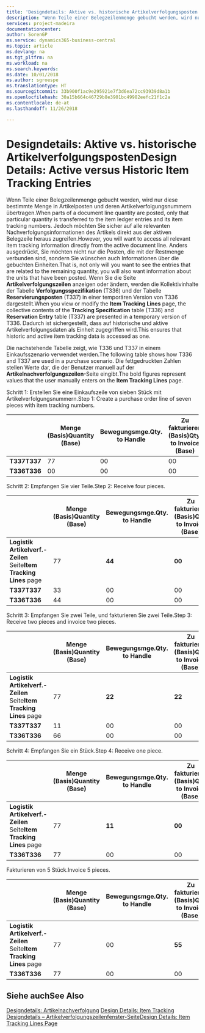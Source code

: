 ```yaml
---
title: 'Designdetails: Aktive vs. historische Artikelverfolgungsposten | Microsoft Docs'
description: "Wenn Teile einer Belegzeilenmenge gebucht werden, wird nur diese bestimmte Menge in Artikelposten und deren Artikelverfolgungsnummern übertragen. Jedoch möchten Sie sicher auf alle relevanten Nachverfolgungsinformationen des Artikels direkt aus der aktiven Belegzeile heraus zugreifen. Anders ausgedrückt, Sie möchten nicht nur die Posten, die mit der Restmenge verbunden sind, sondern Sie wünschen auch Informationen über die gebuchten Einheiten. Wenn Sie die Seite **Artikelverfolgungszeilen** anzeigen oder ändern, werden die Kollektivinhalte der Tabelle **Verfolgungsspezifikation** (T336) und der Tabelle **Reservierungsposten** (T337) in einer temporären Version von T336 dargestellt. Dadurch ist sichergestellt, dass auf historische und aktive Artikelverfolgungsdaten als Einheit zugegriffen wird."
services: project-madeira
documentationcenter: 
author: SorenGP
ms.service: dynamics365-business-central
ms.topic: article
ms.devlang: na
ms.tgt_pltfrm: na
ms.workload: na
ms.search.keywords: 
ms.date: 10/01/2018
ms.author: sgroespe
ms.translationtype: HT
ms.sourcegitcommit: 33b900f1ac9e295921e7f3d6ea72cc93939d8a1b
ms.openlocfilehash: 30a15b664c46729b8e3901bc49982eefc21f1c2a
ms.contentlocale: de-at
ms.lasthandoff: 11/26/2018

---
```

# <a name="design-details-active-versus-historic-item-tracking-entries"></a><span data-ttu-id="02dc4-107">Designdetails: Aktive vs. historische Artikelverfolgungsposten</span><span class="sxs-lookup"><span data-stu-id="02dc4-107">Design Details: Active versus Historic Item Tracking Entries</span></span>
<span data-ttu-id="02dc4-108">Wenn Teile einer Belegzeilenmenge gebucht werden, wird nur diese bestimmte Menge in Artikelposten und deren Artikelverfolgungsnummern übertragen.</span><span class="sxs-lookup"><span data-stu-id="02dc4-108">When parts of a document line quantity are posted, only that particular quantity is transferred to the item ledger entries and its item tracking numbers.</span></span> <span data-ttu-id="02dc4-109">Jedoch möchten Sie sicher auf alle relevanten Nachverfolgungsinformationen des Artikels direkt aus der aktiven Belegzeile heraus zugreifen.</span><span class="sxs-lookup"><span data-stu-id="02dc4-109">However, you will want to access all relevant item tracking information directly from the active document line.</span></span> <span data-ttu-id="02dc4-110">Anders ausgedrückt, Sie möchten nicht nur die Posten, die mit der Restmenge verbunden sind, sondern Sie wünschen auch Informationen über die gebuchten Einheiten.</span><span class="sxs-lookup"><span data-stu-id="02dc4-110">That is, not only will you want to see the entries that are related to the remaining quantity, you will also want information about the units that have been posted.</span></span> <span data-ttu-id="02dc4-111">Wenn Sie die Seite **Artikelverfolgungszeilen** anzeigen oder ändern, werden die Kollektivinhalte der Tabelle **Verfolgungsspezifikation** (T336) und der Tabelle **Reservierungsposten** (T337) in einer temporären Version von T336 dargestellt.</span><span class="sxs-lookup"><span data-stu-id="02dc4-111">When you view or modify the **Item Tracking Lines** page, the collective contents of the **Tracking Specification** table (T336) and **Reservation Entry** table (T337) are presented in a temporary version of T336.</span></span> <span data-ttu-id="02dc4-112">Dadurch ist sichergestellt, dass auf historische und aktive Artikelverfolgungsdaten als Einheit zugegriffen wird.</span><span class="sxs-lookup"><span data-stu-id="02dc4-112">This ensures that historic and active item tracking data is accessed as one.</span></span>  

 <span data-ttu-id="02dc4-113">Die nachstehende Tabelle zeigt, wie T336 und T337 in einem Einkaufsszenario verwendet werden.</span><span class="sxs-lookup"><span data-stu-id="02dc4-113">The following table shows how T336 and T337 are used in a purchase scenario.</span></span> <span data-ttu-id="02dc4-114">Die fettgedruckten Zahlen stellen Werte dar, die der Benutzer manuell auf der **Artikelnachverfolgungszeilen**-Seite eingibt.</span><span class="sxs-lookup"><span data-stu-id="02dc4-114">The bold figures represent values that the user manually enters on the **Item Tracking Lines** page.</span></span>  

 <span data-ttu-id="02dc4-115">Schritt 1: Erstellen Sie eine Einkaufszeile von sieben Stück mit Artikelverfolgungsnummern.</span><span class="sxs-lookup"><span data-stu-id="02dc4-115">Step 1: Create a purchase order line of seven pieces with item tracking numbers.</span></span>  

||<span data-ttu-id="02dc4-116">**Menge (Basis)**</span><span class="sxs-lookup"><span data-stu-id="02dc4-116">**Quantity (Base)**</span></span>|<span data-ttu-id="02dc4-117">**Bewegungsmge.**</span><span class="sxs-lookup"><span data-stu-id="02dc4-117">**Qty. to Handle**</span></span>|<span data-ttu-id="02dc4-118">**Zu fakturieren (Basis)**</span><span class="sxs-lookup"><span data-stu-id="02dc4-118">**Qty. to Invoice (Base)**</span></span>|<span data-ttu-id="02dc4-119">**Geb. Bewegungsmenge (Basis)**</span><span class="sxs-lookup"><span data-stu-id="02dc4-119">**Quantity Handled (Base)**</span></span>|<span data-ttu-id="02dc4-120">**Bereits berech. Menge (Basis)**</span><span class="sxs-lookup"><span data-stu-id="02dc4-120">**Quantity Invoiced (Base)**</span></span>|  
|-|----------------------------------------------|--------------------------------------------|------------------------------------------------------|-------------------------------------------------------|--------------------------------------------------------|  
|<span data-ttu-id="02dc4-121">**T337**</span><span class="sxs-lookup"><span data-stu-id="02dc4-121">**T337**</span></span>|<span data-ttu-id="02dc4-122">7</span><span class="sxs-lookup"><span data-stu-id="02dc4-122">7</span></span>|<span data-ttu-id="02dc4-123">0</span><span class="sxs-lookup"><span data-stu-id="02dc4-123">0</span></span>|<span data-ttu-id="02dc4-124">0</span><span class="sxs-lookup"><span data-stu-id="02dc4-124">0</span></span>|<span data-ttu-id="02dc4-125">0</span><span class="sxs-lookup"><span data-stu-id="02dc4-125">0</span></span>|<span data-ttu-id="02dc4-126">0</span><span class="sxs-lookup"><span data-stu-id="02dc4-126">0</span></span>|  
|<span data-ttu-id="02dc4-127">**T336**</span><span class="sxs-lookup"><span data-stu-id="02dc4-127">**T336**</span></span>|<span data-ttu-id="02dc4-128">0</span><span class="sxs-lookup"><span data-stu-id="02dc4-128">0</span></span>|<span data-ttu-id="02dc4-129">0</span><span class="sxs-lookup"><span data-stu-id="02dc4-129">0</span></span>|<span data-ttu-id="02dc4-130">0</span><span class="sxs-lookup"><span data-stu-id="02dc4-130">0</span></span>|<span data-ttu-id="02dc4-131">0</span><span class="sxs-lookup"><span data-stu-id="02dc4-131">0</span></span>|<span data-ttu-id="02dc4-132">0</span><span class="sxs-lookup"><span data-stu-id="02dc4-132">0</span></span>|  

 <span data-ttu-id="02dc4-133">Schritt 2: Empfangen Sie vier Teile.</span><span class="sxs-lookup"><span data-stu-id="02dc4-133">Step 2: Receive four pieces.</span></span>  

||<span data-ttu-id="02dc4-134">**Menge (Basis)**</span><span class="sxs-lookup"><span data-stu-id="02dc4-134">**Quantity (Base)**</span></span>|<span data-ttu-id="02dc4-135">**Bewegungsmge.**</span><span class="sxs-lookup"><span data-stu-id="02dc4-135">**Qty. to Handle**</span></span>|<span data-ttu-id="02dc4-136">**Zu fakturieren (Basis)**</span><span class="sxs-lookup"><span data-stu-id="02dc4-136">**Qty. to Invoice (Base)**</span></span>|<span data-ttu-id="02dc4-137">**Geb. Bewegungsmenge (Basis)**</span><span class="sxs-lookup"><span data-stu-id="02dc4-137">**Quantity Handled (Base)**</span></span>|<span data-ttu-id="02dc4-138">**Bereits berech. Menge (Basis)**</span><span class="sxs-lookup"><span data-stu-id="02dc4-138">**Quantity Invoiced (Base)**</span></span>|  
|-|----------------------------------------------|--------------------------------------------|------------------------------------------------------|-------------------------------------------------------|--------------------------------------------------------|  
|<span data-ttu-id="02dc4-139">**Logistik Artikelverf.-Zeilen** Seite</span><span class="sxs-lookup"><span data-stu-id="02dc4-139">**Item Tracking Lines** page</span></span>|<span data-ttu-id="02dc4-140">7</span><span class="sxs-lookup"><span data-stu-id="02dc4-140">7</span></span>|<span data-ttu-id="02dc4-141">**4**</span><span class="sxs-lookup"><span data-stu-id="02dc4-141">**4**</span></span>|<span data-ttu-id="02dc4-142">**0**</span><span class="sxs-lookup"><span data-stu-id="02dc4-142">**0**</span></span>|<span data-ttu-id="02dc4-143">0</span><span class="sxs-lookup"><span data-stu-id="02dc4-143">0</span></span>|<span data-ttu-id="02dc4-144">0</span><span class="sxs-lookup"><span data-stu-id="02dc4-144">0</span></span>|  
|<span data-ttu-id="02dc4-145">**T337**</span><span class="sxs-lookup"><span data-stu-id="02dc4-145">**T337**</span></span>|<span data-ttu-id="02dc4-146">3</span><span class="sxs-lookup"><span data-stu-id="02dc4-146">3</span></span>|<span data-ttu-id="02dc4-147">0</span><span class="sxs-lookup"><span data-stu-id="02dc4-147">0</span></span>|<span data-ttu-id="02dc4-148">0</span><span class="sxs-lookup"><span data-stu-id="02dc4-148">0</span></span>|<span data-ttu-id="02dc4-149">0</span><span class="sxs-lookup"><span data-stu-id="02dc4-149">0</span></span>|<span data-ttu-id="02dc4-150">0</span><span class="sxs-lookup"><span data-stu-id="02dc4-150">0</span></span>|  
|<span data-ttu-id="02dc4-151">**T336**</span><span class="sxs-lookup"><span data-stu-id="02dc4-151">**T336**</span></span>|<span data-ttu-id="02dc4-152">4</span><span class="sxs-lookup"><span data-stu-id="02dc4-152">4</span></span>|<span data-ttu-id="02dc4-153">0</span><span class="sxs-lookup"><span data-stu-id="02dc4-153">0</span></span>|<span data-ttu-id="02dc4-154">0</span><span class="sxs-lookup"><span data-stu-id="02dc4-154">0</span></span>|<span data-ttu-id="02dc4-155">4</span><span class="sxs-lookup"><span data-stu-id="02dc4-155">4</span></span>|<span data-ttu-id="02dc4-156">0</span><span class="sxs-lookup"><span data-stu-id="02dc4-156">0</span></span>|  

 <span data-ttu-id="02dc4-157">Schritt 3: Empfangen Sie zwei Teile, und fakturieren Sie zwei Teile.</span><span class="sxs-lookup"><span data-stu-id="02dc4-157">Step 3: Receive two pieces and invoice two pieces.</span></span>  

||<span data-ttu-id="02dc4-158">**Menge (Basis)**</span><span class="sxs-lookup"><span data-stu-id="02dc4-158">**Quantity (Base)**</span></span>|<span data-ttu-id="02dc4-159">**Bewegungsmge.**</span><span class="sxs-lookup"><span data-stu-id="02dc4-159">**Qty. to Handle**</span></span>|<span data-ttu-id="02dc4-160">**Zu fakturieren (Basis)**</span><span class="sxs-lookup"><span data-stu-id="02dc4-160">**Qty. to Invoice (Base)**</span></span>|<span data-ttu-id="02dc4-161">**Geb. Bewegungsmenge (Basis)**</span><span class="sxs-lookup"><span data-stu-id="02dc4-161">**Quantity Handled (Base)**</span></span>|<span data-ttu-id="02dc4-162">**Bereits berech. Menge (Basis)**</span><span class="sxs-lookup"><span data-stu-id="02dc4-162">**Quantity Invoiced (Base)**</span></span>|  
|-|----------------------------------------------|--------------------------------------------|------------------------------------------------------|-------------------------------------------------------|--------------------------------------------------------|  
|<span data-ttu-id="02dc4-163">**Logistik Artikelverf.-Zeilen** Seite</span><span class="sxs-lookup"><span data-stu-id="02dc4-163">**Item Tracking Lines** page</span></span>|<span data-ttu-id="02dc4-164">7</span><span class="sxs-lookup"><span data-stu-id="02dc4-164">7</span></span>|<span data-ttu-id="02dc4-165">**2**</span><span class="sxs-lookup"><span data-stu-id="02dc4-165">**2**</span></span>|<span data-ttu-id="02dc4-166">**2**</span><span class="sxs-lookup"><span data-stu-id="02dc4-166">**2**</span></span>|<span data-ttu-id="02dc4-167">4</span><span class="sxs-lookup"><span data-stu-id="02dc4-167">4</span></span>|<span data-ttu-id="02dc4-168">0</span><span class="sxs-lookup"><span data-stu-id="02dc4-168">0</span></span>|  
|<span data-ttu-id="02dc4-169">**T337**</span><span class="sxs-lookup"><span data-stu-id="02dc4-169">**T337**</span></span>|<span data-ttu-id="02dc4-170">1</span><span class="sxs-lookup"><span data-stu-id="02dc4-170">1</span></span>|<span data-ttu-id="02dc4-171">0</span><span class="sxs-lookup"><span data-stu-id="02dc4-171">0</span></span>|<span data-ttu-id="02dc4-172">0</span><span class="sxs-lookup"><span data-stu-id="02dc4-172">0</span></span>|<span data-ttu-id="02dc4-173">0</span><span class="sxs-lookup"><span data-stu-id="02dc4-173">0</span></span>|<span data-ttu-id="02dc4-174">0</span><span class="sxs-lookup"><span data-stu-id="02dc4-174">0</span></span>|  
|<span data-ttu-id="02dc4-175">**T336**</span><span class="sxs-lookup"><span data-stu-id="02dc4-175">**T336**</span></span>|<span data-ttu-id="02dc4-176">6</span><span class="sxs-lookup"><span data-stu-id="02dc4-176">6</span></span>|<span data-ttu-id="02dc4-177">0</span><span class="sxs-lookup"><span data-stu-id="02dc4-177">0</span></span>|<span data-ttu-id="02dc4-178">0</span><span class="sxs-lookup"><span data-stu-id="02dc4-178">0</span></span>|<span data-ttu-id="02dc4-179">6</span><span class="sxs-lookup"><span data-stu-id="02dc4-179">6</span></span>|<span data-ttu-id="02dc4-180">2</span><span class="sxs-lookup"><span data-stu-id="02dc4-180">2</span></span>|  

 <span data-ttu-id="02dc4-181">Schritt 4: Empfangen Sie ein Stück.</span><span class="sxs-lookup"><span data-stu-id="02dc4-181">Step 4: Receive one piece.</span></span>  

||<span data-ttu-id="02dc4-182">**Menge (Basis)**</span><span class="sxs-lookup"><span data-stu-id="02dc4-182">**Quantity (Base)**</span></span>|<span data-ttu-id="02dc4-183">**Bewegungsmge.**</span><span class="sxs-lookup"><span data-stu-id="02dc4-183">**Qty. to Handle**</span></span>|<span data-ttu-id="02dc4-184">**Zu fakturieren (Basis)**</span><span class="sxs-lookup"><span data-stu-id="02dc4-184">**Qty. to Invoice (Base)**</span></span>|<span data-ttu-id="02dc4-185">**Geb. Bewegungsmenge (Basis)**</span><span class="sxs-lookup"><span data-stu-id="02dc4-185">**Quantity Handled (Base)**</span></span>|<span data-ttu-id="02dc4-186">**Bereits berech. Menge (Basis)**</span><span class="sxs-lookup"><span data-stu-id="02dc4-186">**Quantity Invoiced (Base)**</span></span>|  
|-|----------------------------------------------|--------------------------------------------|------------------------------------------------------|-------------------------------------------------------|--------------------------------------------------------|  
|<span data-ttu-id="02dc4-187">**Logistik Artikelverf.-Zeilen** Seite</span><span class="sxs-lookup"><span data-stu-id="02dc4-187">**Item Tracking Lines** page</span></span>|<span data-ttu-id="02dc4-188">7</span><span class="sxs-lookup"><span data-stu-id="02dc4-188">7</span></span>|<span data-ttu-id="02dc4-189">**1**</span><span class="sxs-lookup"><span data-stu-id="02dc4-189">**1**</span></span>|<span data-ttu-id="02dc4-190">**0**</span><span class="sxs-lookup"><span data-stu-id="02dc4-190">**0**</span></span>|<span data-ttu-id="02dc4-191">6</span><span class="sxs-lookup"><span data-stu-id="02dc4-191">6</span></span>|<span data-ttu-id="02dc4-192">2</span><span class="sxs-lookup"><span data-stu-id="02dc4-192">2</span></span>|  
|<span data-ttu-id="02dc4-193">**T336**</span><span class="sxs-lookup"><span data-stu-id="02dc4-193">**T336**</span></span>|<span data-ttu-id="02dc4-194">7</span><span class="sxs-lookup"><span data-stu-id="02dc4-194">7</span></span>|<span data-ttu-id="02dc4-195">0</span><span class="sxs-lookup"><span data-stu-id="02dc4-195">0</span></span>|<span data-ttu-id="02dc4-196">0</span><span class="sxs-lookup"><span data-stu-id="02dc4-196">0</span></span>|<span data-ttu-id="02dc4-197">7</span><span class="sxs-lookup"><span data-stu-id="02dc4-197">7</span></span>|<span data-ttu-id="02dc4-198">2</span><span class="sxs-lookup"><span data-stu-id="02dc4-198">2</span></span>|  

 <span data-ttu-id="02dc4-199">Fakturieren von 5 Stück.</span><span class="sxs-lookup"><span data-stu-id="02dc4-199">Invoice 5 pieces.</span></span>  

||<span data-ttu-id="02dc4-200">**Menge (Basis)**</span><span class="sxs-lookup"><span data-stu-id="02dc4-200">**Quantity (Base)**</span></span>|<span data-ttu-id="02dc4-201">**Bewegungsmge.**</span><span class="sxs-lookup"><span data-stu-id="02dc4-201">**Qty. to Handle**</span></span>|<span data-ttu-id="02dc4-202">**Zu fakturieren (Basis)**</span><span class="sxs-lookup"><span data-stu-id="02dc4-202">**Qty. to Invoice (Base)**</span></span>|<span data-ttu-id="02dc4-203">**Geb. Bewegungsmenge (Basis)**</span><span class="sxs-lookup"><span data-stu-id="02dc4-203">**Quantity Handled (Base)**</span></span>|<span data-ttu-id="02dc4-204">**Bereits berech. Menge (Basis)**</span><span class="sxs-lookup"><span data-stu-id="02dc4-204">**Quantity Invoiced (Base)**</span></span>|  
|-|----------------------------------------------|--------------------------------------------|------------------------------------------------------|-------------------------------------------------------|--------------------------------------------------------|  
|<span data-ttu-id="02dc4-205">**Logistik Artikelverf.-Zeilen** Seite</span><span class="sxs-lookup"><span data-stu-id="02dc4-205">**Item Tracking Lines** page</span></span>|<span data-ttu-id="02dc4-206">7</span><span class="sxs-lookup"><span data-stu-id="02dc4-206">7</span></span>|<span data-ttu-id="02dc4-207">0</span><span class="sxs-lookup"><span data-stu-id="02dc4-207">0</span></span>|<span data-ttu-id="02dc4-208">**5**</span><span class="sxs-lookup"><span data-stu-id="02dc4-208">**5**</span></span>|<span data-ttu-id="02dc4-209">7</span><span class="sxs-lookup"><span data-stu-id="02dc4-209">7</span></span>|<span data-ttu-id="02dc4-210">2</span><span class="sxs-lookup"><span data-stu-id="02dc4-210">2</span></span>|  
|<span data-ttu-id="02dc4-211">**T336**</span><span class="sxs-lookup"><span data-stu-id="02dc4-211">**T336**</span></span>|<span data-ttu-id="02dc4-212">7</span><span class="sxs-lookup"><span data-stu-id="02dc4-212">7</span></span>|<span data-ttu-id="02dc4-213">0</span><span class="sxs-lookup"><span data-stu-id="02dc4-213">0</span></span>|<span data-ttu-id="02dc4-214">0</span><span class="sxs-lookup"><span data-stu-id="02dc4-214">0</span></span>|<span data-ttu-id="02dc4-215">7</span><span class="sxs-lookup"><span data-stu-id="02dc4-215">7</span></span>|<span data-ttu-id="02dc4-216">7</span><span class="sxs-lookup"><span data-stu-id="02dc4-216">7</span></span>|  

## <a name="see-also"></a><span data-ttu-id="02dc4-217">Siehe auch</span><span class="sxs-lookup"><span data-stu-id="02dc4-217">See Also</span></span>  
 <span data-ttu-id="02dc4-218">[Designdetails: Artikelnachverfolgung](design-details-item-tracking.md) </span><span class="sxs-lookup"><span data-stu-id="02dc4-218">[Design Details: Item Tracking](design-details-item-tracking.md) </span></span>  
 [<span data-ttu-id="02dc4-219">Designdetails – Artikelverfolgungszeilenfenster-Seite</span><span class="sxs-lookup"><span data-stu-id="02dc4-219">Design Details: Item Tracking Lines Page</span></span>](design-details-item-tracking-lines-window.md)

